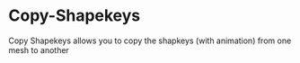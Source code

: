 # Copy-Shapekeys
Copy Shapekeys allows you to copy the shapkeys (with animation) from one mesh to another
